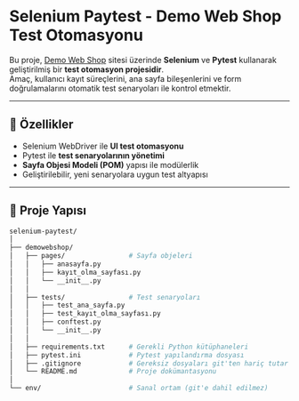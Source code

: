# Selenium Paytest - Demo Web Shop Test Otomasyonu

Bu proje, [Demo Web Shop](https://demowebshop.tricentis.com/) sitesi üzerinde **Selenium** ve **Pytest** kullanarak geliştirilmiş bir **test otomasyon projesidir**.  
Amaç, kullanıcı kayıt süreçlerini, ana sayfa bileşenlerini ve form doğrulamalarını otomatik test senaryoları ile kontrol etmektir.

---

## 🚀 Özellikler

- Selenium WebDriver ile **UI test otomasyonu**
- Pytest ile **test senaryolarının yönetimi**
- **Sayfa Objesi Modeli (POM)** yapısı ile modülerlik
- Geliştirilebilir, yeni senaryolara uygun test altyapısı

---

## 📂 Proje Yapısı

```bash
selenium-paytest/
│
├── demowebshop/
│   ├── pages/                # Sayfa objeleri
│   │   ├── anasayfa.py
│   │   ├── kayıt_olma_sayfası.py
│   │   └── __init__.py
│   │
│   ├── tests/                # Test senaryoları
│   │   ├── test_ana_sayfa.py
│   │   ├── test_kayıt_olma_sayfası.py
│   │   ├── conftest.py
│   │   └── __init__.py
│   │
│   ├── requirements.txt      # Gerekli Python kütüphaneleri
│   ├── pytest.ini            # Pytest yapılandırma dosyası
│   ├── .gitignore            # Gereksiz dosyaları git'ten hariç tutar
│   └── README.md             # Proje dokümantasyonu
│
└── env/                      # Sanal ortam (git'e dahil edilmez)
